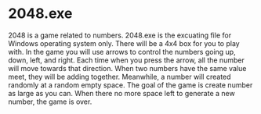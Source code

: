 # 2048.exe
2048 is a game related to numbers. 2048.exe is the excuating file for Windows operating system only. There will be a 4x4 box for you to play with. 
In the game you will use arrows to control the numbers going up, down, left, and right. Each time when you press the arrow, all the number will move towards that direction. When two numbers have the same value meet, they will be adding together. 
Meanwhile, a number will created randomly at a random empty space. 
The goal of the game is create number as large as you can. When there no more space left to generate a new number, the game is over. 
